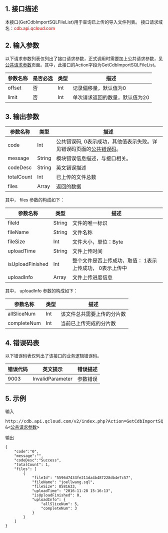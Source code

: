 ## 1. 接口描述
本接口(GetCdbImportSQLFileList)用于查询已上传的导入文件列表。
接口请求域名：<font style='color:red'>cdb.api.qcloud.com </font>


## 2. 输入参数
以下请求参数列表仅列出了接口请求参数，正式调用时需要加上公共请求参数，见<a href='/document/product/236/6921' title='公共请求参数'>公共请求参数</a>页面。其中，此接口的Action字段为GetCdbImportSQLFileList。

| 参数名称 | 是否必选  | 类型 | 描述 |
|---------|---------|---------|---------|
| offset | 否 | Int | 记录偏移量，默认值为0 |
| limit | 否 | Int | 单次请求返回的数量，默认值为20 |


## 3. 输出参数
| 参数名称 | 类型 | 描述 |
|---------|---------|---------|
| code | Int | 公共错误码, 0表示成功，其他值表示失败。详见错误码页面的<a href='/document/api/377/4173' title='公共错误码'>公共错误码</a>。 |
| message | String | 模块错误信息描述，与接口相关。 |
| codeDesc | String | 英文错误描述 |
| totalCount | Int | 已上传的文件总数 |
| files | Array | 返回的数据 |
其中， files 参数的构成如下：

| 参数名称 | 类型 | 描述 |
|---------|---------|---------|
| fileId | String | 文件的唯一标识 | 
| fileName | String | 文件名称 | 
| fileSize | Int | 文件大小，单位：Byte | 
| uploadTime | String | 文件上传时间 | 
| isUploadFinished | Int | 整个文件是否上传成功，取值： 1表示上传成功， 0表示上传中 | 
| uploadInfo | Array | 文件上传进度信息 | 
其中， uploadInfo 参数的构成如下：

| 参数名称 | 类型 | 描述 |
|---------|---------|---------|
| allSliceNum | Int | 该文件总共需要上传的分片数 | 
| completeNum | Int | 当前已上传完成的分片数 | 


## 4. 错误码表
以下错误码表仅列出了该接口的业务逻辑错误码。

| 错误代码 | 英文提示 | 错误描述 |
|---------|---------|---------|
| 9003 | InvalidParameter | 参数错误 |


## 5. 示例
输入

<pre>
http://cdb.api.qcloud.com/v2/index.php?Action=GetCdbImportSQLFileList
&<<a href="/document/product/236/6921">公共请求参数</a>>
</pre>

输出
```
{
    "code":"0",
    "message":"",
    "codeDesc":"Success",
    "totalCount": 1,
    "files": [
        {
            "fileId": "5596d7433fe211da4b487228db4e7c57",
            "fileName": "joellwang.sql",
            "fileSize": 8581633,
            "uploadTime": "2016-11-28 15:16:13",
            "isUploadFinished": 0,
            "uploadInfo": {
                "allSliceNum": 5,
                "completeNum": 3
            }
        }
    ]
}
```


